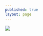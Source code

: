 ```yaml
---
published: true
layout: page
---
```



![]({{site.baseurl}}/data/images/5/atouts/05_ATOUT_POPPP_1.jpg)

